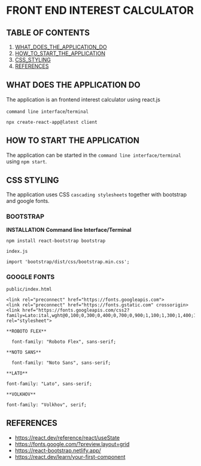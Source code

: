 # FRONT END INTEREST CALCULATOR

## TABLE OF CONTENTS
1. [WHAT_DOES_THE_APPLICATION_DO](#what-does-the-application-do)
2. [HOW_TO_START_THE_APPLICATION](#how-to-start-the-application)
3. [CSS_STYLING](#css-styling)
4. [REFERENCES](#references)

## WHAT DOES THE APPLICATION DO

The application is an frontend interest calculator using react.js

`command line interface`/`terminal`

```
npx create-react-app@latest client
```
## HOW TO START THE APPLICATION

The application can be started in the `command line interface/terminal` using `npm start`.

## CSS STYLING

The application uses CSS `cascading stylesheets` together with bootstrap and google fonts.

### BOOTSTRAP

**INSTALLATION**
**Command line Interface/Terminal**

```
npm install react-bootstrap bootstrap
```

`index.js`
```
import 'bootstrap/dist/css/bootstrap.min.css';
```
### GOOGLE FONTS

`public/index.html`
```
<link rel="preconnect" href="https://fonts.googleapis.com">
<link rel="preconnect" href="https://fonts.gstatic.com" crossorigin>
<link href="https://fonts.googleapis.com/css2?family=Lato:ital,wght@0,100;0,300;0,400;0,700;0,900;1,100;1,300;1,400;1,700;1,900&family=Noto+Sans:ital,wght@0,100..900;1,100..900&family=Roboto+Flex:opsz,wght@8..144,100..1000&display=swap" rel="stylesheet">
```
`**ROBOTO FLEX**`
```
  font-family: "Roboto Flex", sans-serif;
```
`**NOTO SANS**`

```
  font-family: "Noto Sans", sans-serif;
```
`**LATO**`

```
font-family: "Lato", sans-serif;
```
`**VOLKHOV**`

```
font-family: "Volkhov", serif;
```

## REFERENCES
- https://react.dev/reference/react/useState
- https://fonts.google.com/?preview.layout=grid
- https://react-bootstrap.netlify.app/
- https://react.dev/learn/your-first-component
